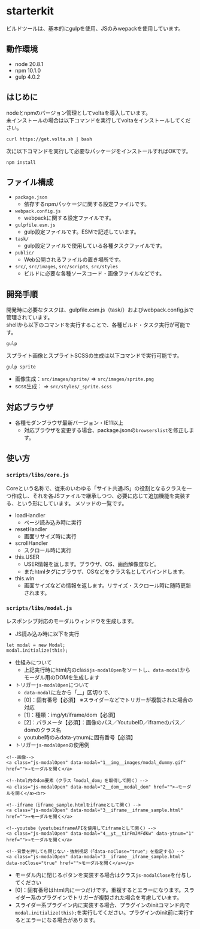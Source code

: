 # starterkit
ビルドツールは、基本的にgulpを使用、JSのみwepackを使用しています。
## 動作環境
* node 20.8.1
* npm 10.1.0
* gulp 4.0.2

## はじめに
nodeとnpmのバージョン管理としてvoltaを導入しています。  
未インストールの場合は以下コマンドを実行してvoltaをインストールしてください。
```
curl https://get.volta.sh | bash
```

次に以下コマンドを実行して必要なパッケージをインストールすればOKです。
```
npm install
```
## ファイル構成
* `package.json`
  * 依存するnpmパッケージに関する設定ファイルです。
* `webpack.config.js`
  * webpackに関する設定ファイルです。
* `gulpfile.esm.js`
  * gulp設定ファイルです。ESMで記述しています。
* `task/`
  * gulp設定ファイルで使用している各種タスクファイルです。
* `public/`
  * Web公開されるファイルの置き場所です。
* `src/`, `src/images`, `src/scripts`, `src/styles`
  * ビルドに必要な各種ソースコード・画像ファイルなどです。
## 開発手順
開発時に必要なタスクは、gulpfile.esm.js（task/）およびwebpack.config.jsで管理されています。  
shellから以下のコマンドを実行することで、各種ビルド・タスク実行が可能です。
```
gulp
```
スプライト画像とスプライトSCSSの生成は以下コマンドで実行可能です。
```
gulp sprite
```
* 画像生成：`src/images/sprite/` ⇒ `src/images/sprite.png`
* scss生成： ⇒ `src/styles/_sprite.scss`

## 対応ブラウザ
* 各種モダンブラウザ最新バージョン・IE11以上
  * 対応ブラウザを変更する場合、package.jsonの`browserslist`を修正します。

## 使い方
### `scripts/libs/core.js`
Coreという名称で、従来のいわゆる「サイト共通JS」の役割となるクラスを一つ作成し、それを各JSファイルで継承しつつ、必要に応じて追加機能を実装する、という形にしています。
メソッドの一覧です。
* loadHandler
  * ページ読み込み時に実行
* resetHandler
  * 画面リサイズ時に実行
* scrollHandler
  * スクロール時に実行
* this.USER
  * USER情報を返します。ブラウザ、OS、画面解像度など。
  * またhtmlタグにブラウザ、OSなどをクラス名としてバインドします。
* this.win
  * 画面サイズなどの情報を返します。リサイズ・スクロール時に随時更新されます。

### `scripts/libs/modal.js`
レスポンシブ対応のモーダルウィンドウを生成します。
* JS読み込み時に以下を実行
```
let modal = new Modal;
modal.initialize(this);
```
* 仕組みについて
  * 上記実行時にhtml内のclass`js-modalOpen`をソートし、`data-modal`からモーダル用のDOMを生成します
* トリガー`js-modalOpen`について
  * `data-modal`に左から「__」区切りで、
  * [0]：固有番号【必須】 ※スライダーなどでトリガーが複製された場合の対応
  * [1]：種類：img/yt/iframe/dom【必須】
  * [2]：パラメータ【必須】：画像のパス／YoutubeID／iframeのパス／domのクラス名
  * youtube時のみdata-ytnumに固有番号【必須】
* トリガー`js-modalOpen`の使用例
```
<!--画像-->
<a class="js-modalOpen" data-modal="1__img__images/modal_dummy.gif" href="">→モーダルを開く</a>

<!--html内のdom要素（クラス「modal_dom」を取得して開く）-->
<a class="js-modalOpen" data-modal="2__dom__modal_dom" href="">→モーダルを開く</a><br>

<!--iframe（iframe_sample.htmlをiframeとして開く）-->
<a class="js-modalOpen" data-modal="3__iframe__iframe_sample.html" href="">→モーダルを開く</a>

<!--youtube（youtubeiframeAPIを使用してiframeとして開く）-->
<a class="js-modalOpen" data-modal="4__yt__t1rFmJMFdKw" data-ytnum="1" href="">→モーダルを開く</a>

<!--背景を押しても閉じない・強制視認（「data-noClose="true"」を指定する）-->
<a class="js-modalOpen" data-modal="3__iframe__iframe_sample.html" data-noClose="true" href="">モーダルを開く</a></p>
```
* モーダル内に閉じるボタンを実装する場合はクラス`js-modalClose`を付与してください
* [0]：固有番号はhtml内に一つだけです。重複するとエラーになります。スライダー系のプラグインでトリガーが複製された場合を考慮しています。
* スライダー系プラグイン内に実装する場合、プラグインのinitコマンド内で`modal.initialize(this);`を実行してください。プラグインのinit前に実行するとエラーになる場合があります。
